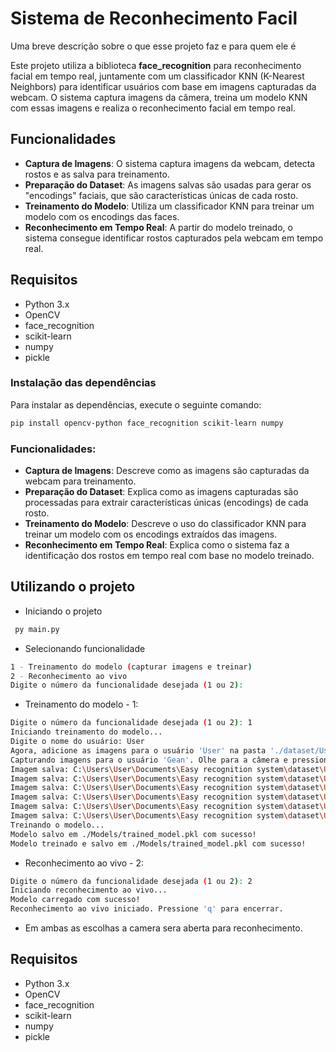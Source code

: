 
# Sistema de Reconhecimento Facil

Uma breve descrição sobre o que esse projeto faz e para quem ele é

Este projeto utiliza a biblioteca **face_recognition** para reconhecimento facial em tempo real, juntamente com um classificador KNN (K-Nearest Neighbors) para identificar usuários com base em imagens capturadas da webcam. O sistema captura imagens da câmera, treina um modelo KNN com essas imagens e realiza o reconhecimento facial em tempo real.

## Funcionalidades

- **Captura de Imagens**: O sistema captura imagens da webcam, detecta rostos e as salva para treinamento.
- **Preparação do Dataset**: As imagens salvas são usadas para gerar os "encodings" faciais, que são características únicas de cada rosto.
- **Treinamento do Modelo**: Utiliza um classificador KNN para treinar um modelo com os encodings das faces.
- **Reconhecimento em Tempo Real**: A partir do modelo treinado, o sistema consegue identificar rostos capturados pela webcam em tempo real.

## Requisitos

- Python 3.x
- OpenCV
- face_recognition
- scikit-learn
- numpy
- pickle

### Instalação das dependências

Para instalar as dependências, execute o seguinte comando:

```bash
pip install opencv-python face_recognition scikit-learn numpy
```

### Funcionalidades:
- **Captura de Imagens**: Descreve como as imagens são capturadas da webcam para treinamento.
- **Preparação do Dataset**: Explica como as imagens capturadas são processadas para extrair características únicas (encodings) de cada rosto.
- **Treinamento do Modelo**: Descreve o uso do classificador KNN para treinar um modelo com os encodings extraídos das imagens.
- **Reconhecimento em Tempo Real**: Explica como o sistema faz a identificação dos rostos em tempo real com base no modelo treinado.
## Utilizando o projeto
* Iniciando o projeto

```bash
 py main.py
```

* Selecionando funcionalidade
```bash
1 - Treinamento do modelo (capturar imagens e treinar)
2 - Reconhecimento ao vivo
Digite o número da funcionalidade desejada (1 ou 2):
```

* Treinamento do modelo - 1:
```bash
Digite o número da funcionalidade desejada (1 ou 2): 1
Iniciando treinamento do modelo...
Digite o nome do usuário: User
Agora, adicione as imagens para o usuário 'User' na pasta './dataset/User'.
Capturando imagens para o usuário 'Gean'. Olhe para a câmera e pressione 'q' para sair.
Imagem salva: C:\Users\User\Documents\Easy recognition system\dataset\User\User\User.jpg
Imagem salva: C:\Users\User\Documents\Easy recognition system\dataset\User\User\User.jpg
Imagem salva: C:\Users\User\Documents\Easy recognition system\dataset\User\User\User.jpg
Imagem salva: C:\Users\User\Documents\Easy recognition system\dataset\User\User\User.jpg
Imagem salva: C:\Users\User\Documents\Easy recognition system\dataset\User\User\User.jpg
Imagem salva: C:\Users\User\Documents\Easy recognition system\dataset\User\User\User.jpg
Treinando o modelo...
Modelo salvo em ./Models/trained_model.pkl com sucesso!
Modelo treinado e salvo em ./Models/trained_model.pkl com sucesso!
```
* Reconhecimento ao vivo - 2:
```bash
Digite o número da funcionalidade desejada (1 ou 2): 2
Iniciando reconhecimento ao vivo...
Modelo carregado com sucesso!
Reconhecimento ao vivo iniciado. Pressione 'q' para encerrar.
```

* Em ambas as escolhas a camera sera aberta para reconhecimento.

## Requisitos

- Python 3.x
- OpenCV
- face_recognition
- scikit-learn
- numpy
- pickle
